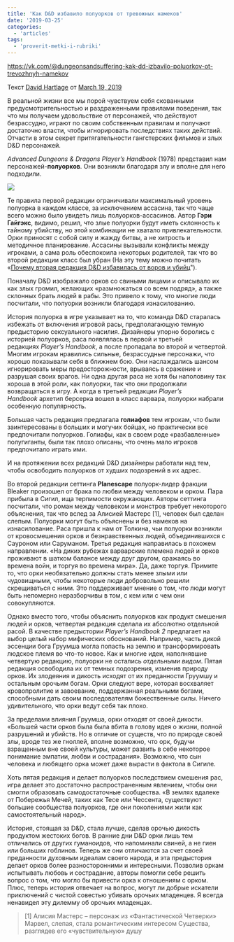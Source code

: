 ```yaml
---
title: 'Как D&D избавило полуорков от тревожных намеков'
date: '2019-03-25'
categories:
  - 'articles'
tags:
  - 'proverit-metki-i-rubriki'
---
```


https://vk.com/@dungeonsandsuffering-kak-dd-izbavilo-poluorkov-ot-trevozhnyh-namekov

Текст [David Hartlage](https://vk.com/away.php?to=https%3A%2F%2Fdmdavid.com%2Ftag%2Fauthor%2Fadmin%2F&cc_key=) от [March 19, 2019](https://vk.com/away.php?to=https%3A%2F%2Fdmdavid.com%2Ftag%2Fhow-dd-shed-the-troubling-implications-of-half-orcs%2F&cc_key=)

В реальной жизни все мы порой чувствуем себя скованными предусмотрительностью и раздраженными правилами поведения, так что мы получаем удовольствие от персонажей, что действуют безрассудно, играют по своим собственным правилам и получают достаточно власти, чтобы игнорировать последствиях таких действий. Отчасти в этом секрет притягательности гангстерских фильмов и злых D&D персонажей.

*Advanced Dungeons & Dragons* *Player’s Handbook* (1978) представил нам персонажей-**полуорков**. Они возникли благодаря злу и вполне для него подходили.

![](https://pp.userapi.com/c855016/v855016524/cc44/dyjIVo67XzE.jpg)

Те правила первой редакции ограничивали максимальный уровень полуорка в каждом классе, за исключением ассасина, так что чаще всего можно было увидеть лишь полуорков-ассасинов. Автор **Гэри Гайгэкс**, видимо, решил, что злые полуорки будут иметь склонность к тайному убийству, но этой комбинации не хватало привлекательности. Орки приносят с собой силу и жажду битвы, а не хитрость и методичное планирование. Ассасины вызывали конфликты между игроками, а сама роль обеспокоила некоторых родителей, так что во второй редакции класс был убран (На эту тему можно почитать «[Почему вторая редакция D&D избавилась от воров и убийц](https://vk.com/away.php?to=https%3A%2F%2Fdmdavid.com%2Ftag%2Fwhy-second-edition-dungeons-dragons-dropped-thieves-and-assassins%2F&cc_key=)").

Поначалу D&D изображало орков со свиными лицами и описывало их как злых громил, желающих «размножаться со всем подряд», а также склонных брать людей в рабы. Это привело к тому, что многие люди посчитали, что полуорки возникли благодаря изнасилованию.

История полуорка в игре указывает на то, что команда D&D старалась избежать от включения игровой расы, предполагающую темную предысторию сексуального насилия. Дизайнеры упорно боролись с историей полуорков, раса появлялась в первой и третьей редакциях *Player’s Handbook*, а после пропадала во второй и четвертой. Многим игрокам нравились сильные, безрассудные персонажи, что хорошо показывали себя в ближнем бою. Они наслаждались шансом игнорировать меры предосторожности, врываясь в сражение и разрушая своих врагов. Ни одна другая раса не хотя бы наполовину так хороша в этой роли, как полуорки, так что они продолжали возвращаться в игру. А когда в третьей редакции *Player’s Handbook* архетип берсерка вошел в класс варвара, полуорки набрали особенную популярность.

Большая часть редакция предлагала **голиафов** тем игрокам, что были заинтересованы в больших и могучих бойцах, но практически все предпочитали полуорков. Голиафы, как в своем роде «разбавленные» полугиганты, были так плохо описаны, что очень мало игроков предпочитало играть ими.

И на протяжении всех редакций D&D дизайнеры работали над тем, чтобы освободить полуорков от худших подозрений в их адрес.

Во второй редакции сеттинга **Planescape** полуорк-лидер фракции Bleaker произошел от брака по любви между человеком и орком. Пара прибыла в Сигил, ища терпимости окружающих. Авторы сеттинга посчитали, что роман между человеком и монстров требует некоторого объяснения, так что вслед за Алисией Мастерс \[1\], человек был сделан слепым. Полуорки могут быть объяснены и без намеков на изнасилование. Раса пришла к нам от Толкина, чьи полуорки возникли от кровосмешения орков и безнравственных людей, объединившихся с Сауроном или Саруманом. Третья редакция направилась в похожем направлении. «На диких рубежах варварские племена людей и орков проживают в шатком балансе между друг другом, сражаясь во времена войн, и торгуя во времена мира». Да, даже торгуя. Примите то, что орки необязательно должны стать менее злыми или чудовищными, чтобы некоторые люди добровольно решили скрещиваться с ними. Это поддерживает мнение о том, что люди могут быть непомерно неразборчивы в том, с кем или с чем они совокупляются.

Однако вместо того, чтобы объяснить полуорков как продукт смешения людей и орков, четвертая редакция сделала их абсолютно отдельной расой. В качестве предыстории *Player’s Handbook 2* предлагает на выбор целый набор мифических обоснований. Например, часть дикой эссенции бога Груумша могла попасть на землю и трансформировать людское племя во что-то новое. Как и многие идеи, наполнявшие четвертую редакцию, полуорки не остались *отдельными видом*. Пятая редакция освободила их от темных подозрения, изменив природу орков. Их злодеяния и дикость исходят от их преданности Груумшу и остальным орочьим богам. Орки следуют вере, которая восхваляет кровопролитие и завоевание, поддержанная реальными богами, способными дать своим последователям божественные силы. Ничего удивительного, что орки ведут себя так плохо.

За пределами влияния Груумша, орки отходят от своей дикости. «Большей части орков была была вбита в голову идея о жизни, полной разрушений и убийств. Но в отличие от существ, что по природе своей злы, вроде тез же гноллей, вполне возможно, что орк, будучи взращенным вне своей культуры, может развить в себе некоторое понимание эмпатии, любви и сострадания». Возможно, что сын человека и любящего орка может даже вырасти в фактола в Сигиле.

Хоть пятая редакция и делает полуорков последствием смешения рас, игра делает это достаточно распространенным явлением, чтобы они смогли образовать самодостаточные сообщества. «В землях вдалеке от Побережья Мечей, таких как Тесе или Чессента, существуют большие сообщества полуорков, где они поколениями жили как самостоятельный народ».

История, стоящая за D&D, стала лучше, сделав орочью дикость продуктом жестоких богов. В ранние дни D&D орки лишь тем отличались от других гуманоидов, что напоминали свиней, а не гиен или больших гоблинов. Теперь же они отличаются за счет своей преданности духовным идеалам своего народа, и эта предыстория делает орков более разносторонними и интересными. Позволив оркам испытывать любовь и сострадание, авторы помогли себе решить вопрос о том, что могло бы привести орка к отношениям с орком. Плюс, теперь история отвечает на вопрос, могут ли добрые искатели приключений с чистой совестью убивать орочьих младенцев. Я всегда ненавидел эту дилемму об орочьих младенцах.

> \[1\] Алисия Мастерс – персонаж из «Фантастической Четверки» Марвел, слепая, стала романтическим интересом Существа, разглядев его «чувствительную» душу
